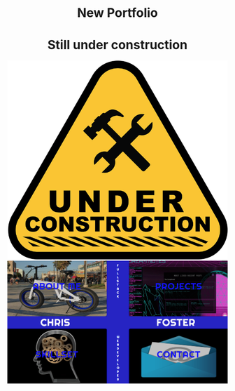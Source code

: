
<h1 align='center'>New Portfolio</h1>
<h1 align='center'>Still under construction</h1>
<img align='cente'align='center' src='./readmefiles/construction.png'>
<img src='./readmefiles/screenshot.png'>

